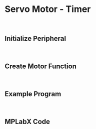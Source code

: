 # Servo Motor - Timer
<br/>

## Initialize Peripheral
<br/>

## Create Motor Function
<br/>

## Example Program
<br/>

## MPLabX Code
<br/>
